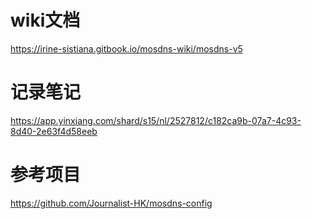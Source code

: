 # wiki文档
https://irine-sistiana.gitbook.io/mosdns-wiki/mosdns-v5

# 记录笔记
https://app.yinxiang.com/shard/s15/nl/2527812/c182ca9b-07a7-4c93-8d40-2e63f4d58eeb


# 参考项目
https://github.com/Journalist-HK/mosdns-config